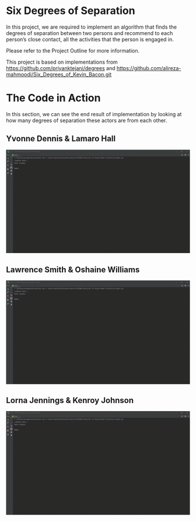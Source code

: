 # Six Degrees of Separation

In this project, we are required to implement an algorithm that finds the degrees of separation between two persons and recommend to each person’s close contact, all the activities that the person is engaged in.

Please refer to the Project Outline for more information.

This project is based on implementations from https://github.com/priyanktejani/degrees and https://github.com/alireza-mahmoodi/Six_Degrees_of_Kevin_Bacon.git

# The Code in Action

In this section, we can see the end result of implementation by looking at how many degrees of separation these actors are from each other.

## Yvonne Dennis & Lamaro Hall


![](preview/sample_run_1.gif)

## Lawrence Smith & Oshaine Williams

![](preview/sample_run_2.gif)

## Lorna Jennings & Kenroy Johnson

![](preview/sample_run_3.gif)
